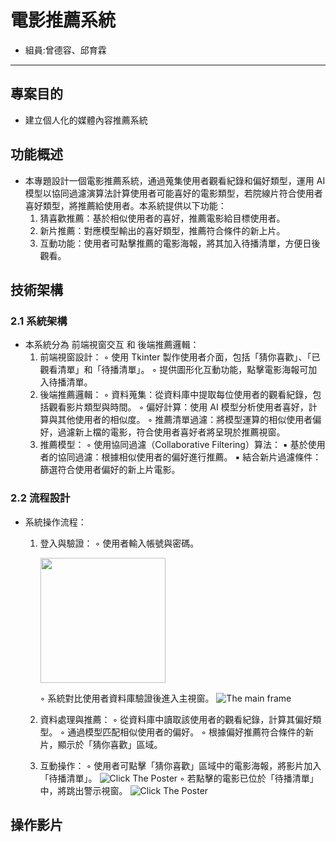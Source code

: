 # 電影推薦系統
* 組員:曾德容、邱育霖
------------------

## 專案目的
* 建立個人化的媒體內容推薦系統

## 功能概述
* 本專題設計一個電影推薦系統，通過蒐集使用者觀看紀錄和偏好類型，運用 AI 模型以協同過濾演算法計算使用者可能喜好的電影類型，若院線片符合使用者喜好類型，將推薦給使用者。本系統提供以下功能：
    1. 猜喜歡推薦：基於相似使用者的喜好，推薦電影給目標使用者。
    2. 新片推薦：對應模型輸出的喜好類型，推薦符合條件的新上片。
    3. 互動功能：使用者可點擊推薦的電影海報，將其加入待播清單，方便日後觀看。

## 技術架構
### 2.1 系統架構
* 本系統分為 前端視窗交互 和 後端推薦邏輯：
    1. 前端視窗設計：
        ◦ 使用 Tkinter 製作使用者介面，包括「猜你喜歡」、「已觀看清單」和「待播清單」。 
        ◦ 提供圖形化互動功能，點擊電影海報可加入待播清單。 
    2. 後端推薦邏輯：
        ◦ 資料蒐集：從資料庫中提取每位使用者的觀看紀錄，包括觀看影片類型與時間。 
        ◦ 偏好計算：使用 AI 模型分析使用者喜好，計算與其他使用者的相似度。 
        ◦ 推薦清單過濾：將模型運算的相似使用者偏好，過濾新上檔的電影，符合使用者喜好者將呈現於推薦視窗。 
    3. 推薦模型：
        ◦ 使用協同過濾（Collaborative Filtering）算法： 
            ▪ 基於使用者的協同過濾：根據相似使用者的偏好進行推薦。 
            ▪ 結合新片過濾條件：篩選符合使用者偏好的新上片電影。 

### 2.2 流程設計
* 系統操作流程：
    1. 登入與驗證：
        ◦ 使用者輸入帳號與密碼。
            <p><img src="https://raw.githubusercontent.com/DeJungTseng/Salt_Eagle_Project/refs/heads/main/Diagrams/1128_login_frame.png?token=GHSAT0AAAAAACX6TDCZGIAUB2VI5KZ2AVXOZ2I5UJA" width=200></img></p>
        ◦ 系統對比使用者資料庫驗證後進入主視窗。 
            ![The main frame](https://raw.githubusercontent.com/DeJungTseng/Salt_Eagle_Project/refs/heads/main/Diagrams/1128_main_frame.png?token=GHSAT0AAAAAACX6TDCZFPNVUKI77E3A3C7UZ2I5S2Q)

    2. 資料處理與推薦：
        ◦ 從資料庫中讀取該使用者的觀看紀錄，計算其偏好類型。 
        ◦ 通過模型匹配相似使用者的偏好。 
        ◦ 根據偏好推薦符合條件的新片，顯示於「猜你喜歡」區域。 
    3. 互動操作：
        ◦ 使用者可點擊「猜你喜歡」區域中的電影海報，將影片加入「待播清單」。 
            ![Click The Poster](https://raw.githubusercontent.com/DeJungTseng/Salt_Eagle_Project/refs/heads/main/Diagrams/1128_main_frame.png?token=GHSAT0AAAAAACX6TDCZFPNVUKI77E3A3C7UZ2I5S2Q)
        ◦ 若點擊的電影已位於「待播清單」中，將跳出警示視窗。 
            ![Click The Poster](https://raw.githubusercontent.com/DeJungTseng/Salt_Eagle_Project/refs/heads/main/Diagrams/1128_main_frame_3.png?token=GHSAT0AAAAAACX6TDCYQWUYZPMZHQTMXYL4Z2I5YLA)

## 操作影片

